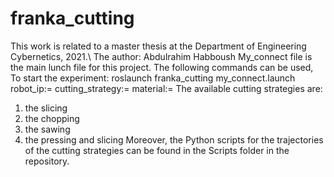 # franka_cutting
This work is related to a master thesis at the Department of Engineering Cybernetics, 2021.\\
The author: Abdulrahim Habboush
My_connect file is the main lunch file for this project.
The following commands can be used, To start the experiment:
roslaunch franka_cutting my_connect.launch robot_ip:= cutting_strategy:= material:=
The available cutting strategies are:
1) the slicing
2) the chopping
3) the sawing 
4) the pressing and slicing
Moreover, the Python scripts for the trajectories of the cutting strategies can be found in the Scripts folder in the repository.
